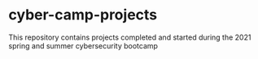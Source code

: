 # cyber-camp-projects
This repository contains projects completed and started during the 2021 spring and summer cybersecurity bootcamp

